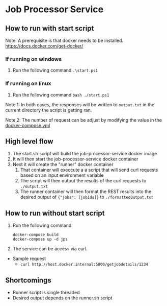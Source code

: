 # Job Processor Service

## How to run with start script
Note: A prerequisite is that docker needs to be installed. 
https://docs.docker.com/get-docker/

### If running on windows
1. Run the following command `.\start.ps1`
### If running on linux
1. Run the following command `bash ./start.ps1`
   
Note 1: In both cases, the responses will be written to `output.txt` in the current directory the script is getting ran.

Note 2: The number of request can be adjust by modifying the value in the [docker-compose.yml](./docker-compose.yml#L18)

## High level flow
1. The start.sh script will build the job-processor-service docker image
2. It will then start the job-processor-service docker container
3. Next it will create the "runner" docker container
   1. That container will execcute a a script that will send curl requests based on an input environment variable
   2. The script will then output the results of the curl requests to `./output.txt`
   3. The runner container will then format the REST results into the desired output of `{"jobs": [jobIds]}` to `./formattedOutput.txt`

## How to run without start script
1. Run the following command
   ```
   docker-compose build
   docker-compose up -d jps
   ```
2. The service can be access via curl.
  * Sample request
    * `curl http://host.docker.internal:5000/getjobdetails/1234`


## Shortcomings
* Runner script is single threaded
* Desired output depends on the runner.sh script
